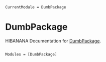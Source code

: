 ```@meta
CurrentModule = DumbPackage
```

# DumbPackage
HIBANANA
Documentation for [DumbPackage](https://github.com/OskarGU/DumbPackage.jl).

```@index
```

```@autodocs
Modules = [DumbPackage]
```

